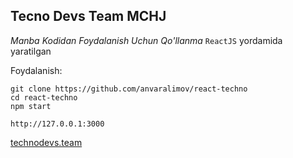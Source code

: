 ## Tecno Devs Team MCHJ

<i>Manba Kodidan Foydalanish Uchun Qo'llanma</i>
`ReactJS` yordamida yaratilgan

Foydalanish:

```
git clone https://github.com/anvaralimov/react-techno
cd react-techno
npm start
```

`http://127.0.0.1:3000`


<a href='https://technodevs.team' title="Web Site">technodevs.team</a>